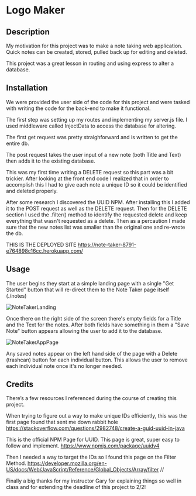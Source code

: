 # Logo Maker
  
  ## Description
  
  My motivation for this project was to make a note taking web application.  Quick notes can be created, stored, pulled back up for editing and deleted.

  This project was a great lesson in routing and using express to alter a database.
  
  
  ## Installation
  
  We were provided the user side of the code for this project and were tasked with writing the code for the back-end to make it functional.

  The first step was setting up my routes and inplementing my server.js file.  I used middleware called InjectData to access the database for altering.

  The first get request was pretty straighforward and is written to get the entire db.

  The post request takes the user input of a new note (both Title and Text) then adds it to the existing database.

  This was my first time writing a DELETE request so this part was a bit trickier.  After looking at the front end code I realized that in order to accomplish this I had to give each note a unique ID so it could be identified and deleted properly.

  After some research I discovered the UUID NPM.  After installing this I added it to the POST request as well as the DELETE request.  Then for the DELETE section I used the .filter() method to identify the requested delete and keep everything that wasn't requested as a delete.  Then as a percaution I made sure that the new notes list was smaller than the original one and re-wrote the db.

  THIS IS THE DEPLOYED SITE https://note-taker-8791-e764898c16cc.herokuapp.com/

  ## Usage
  
  The user begins they start at a simple landing page with a single "Get Started" button that will re-direct them to the Note Taker page itself (./notes)
  
 ![NoteTakerLanding](https://github.com/tylerpeterson8791/note-taker/assets/75902133/001d3aa1-4e15-4902-93b0-e505fdfaa296)


  Once there on the right side of the screen there's empty fields for a Title and the Text for the notes.  After both fields have something in them a "Save Note" button appears allowing the user to add it to the database.
 
 ![NoteTakerAppPage](https://github.com/tylerpeterson8791/note-taker/assets/75902133/03def81e-cd17-4f23-b8b9-56bffb1fda20)

  Any saved notes appear on the left hand side of the page with a Delete (trashcan) button for each individual button.  This allows the user to remove each individual note once it's no longer needed.

  ## Credits

  There’s a few resources I referenced during the course of creating this project.  

  When trying to figure out a way to make unique IDs efficiently, this was the first page found that sent me down rabbit hole
  https://stackoverflow.com/questions/2982748/create-a-guid-uuid-in-java
  
  This is the official NPM Page for UUID.  This page is great, super easy to follow and implement.
  https://www.npmjs.com/package/uuidv4

  Then I needed a way to target the IDs so I found this page on the Filter Method.
  https://developer.mozilla.org/en-US/docs/Web/JavaScript/Reference/Global_Objects/Array/filter //

  Finally a big thanks for my instructor Gary for explaining things so well in class and for extending the deadline of this project to 2/2!

